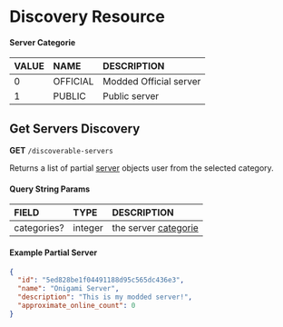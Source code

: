# Discovery Resource

#### Server Categorie

| VALUE | NAME      | DESCRIPTION            |
|:------|:----------|:-----------------------|
| 0     | OFFICIAL  | Modded Official server |
| 1     | PUBLIC    | Public server          |

## Get Servers Discovery
**GET** `/discoverable-servers`

Returns a list of partial [server](/resources/server?id=server-object) objects user from the selected category.

#### Query String Params

| FIELD                     | TYPE     | DESCRIPTION                               |
|:--------------------------|:---------|:------------------------------------------|
| categories?               | integer  | the server [categorie](#server-categorie) |

#### Example Partial Server

```json
{
  "id": "5ed828be1f04491188d95c565dc436e3",
  "name": "Onigami Server",
  "description": "This is my modded server!",
  "approximate_online_count": 0
}
